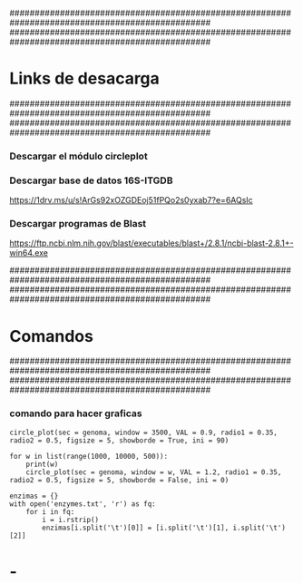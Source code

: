 ################################################################################################
################################################################################################

#  Links de desacarga

################################################################################################
################################################################################################

### Descargar el módulo circleplot


### Descargar base de datos 16S-ITGDB
https://1drv.ms/u/s!ArGs92xOZGDEoj51fPQo2s0yxab7?e=6AQsIc

### Descargar programas de Blast

https://ftp.ncbi.nlm.nih.gov/blast/executables/blast+/2.8.1/ncbi-blast-2.8.1+-win64.exe






################################################################################################
################################################################################################

#  Comandos

################################################################################################
################################################################################################

### comando para hacer graficas
```
circle_plot(sec = genoma, window = 3500, VAL = 0.9, radio1 = 0.35, radio2 = 0.5, figsize = 5, showborde = True, ini = 90)
```

```
for w in list(range(1000, 10000, 500)):
    print(w)
    circle_plot(sec = genoma, window = w, VAL = 1.2, radio1 = 0.35, radio2 = 0.5, figsize = 5, showborde = False, ini = 0)
```

```
enzimas = {}
with open('enzymes.txt', 'r') as fq:
    for i in fq:
        i = i.rstrip()
        enzimas[i.split('\t')[0]] = [i.split('\t')[1], i.split('\t')[2]]
```




# -
